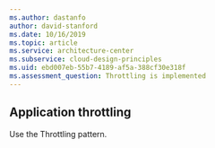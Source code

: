 ```yaml
---
ms.author: dastanfo
author: david-stanford
ms.date: 10/16/2019
ms.topic: article
ms.service: architecture-center
ms.subservice: cloud-design-principles
ms.uid: ebd007eb-55b7-4189-af5a-388cf30e318f
ms.assessment_question: Throttling is implemented
---
```

## Application throttling

Use the Throttling pattern.

